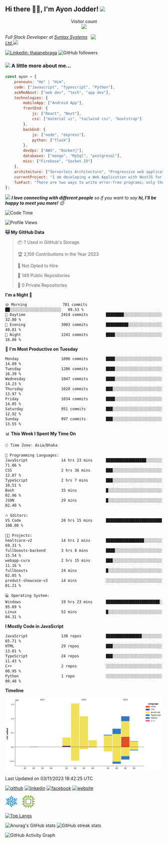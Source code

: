 
<h2>Hi there 👋🏻, I'm Ayon Jodder! <img src="https://media.giphy.com/media/12oufCB0MyZ1Go/giphy.gif" width="50"></h2>

<p align="center"> 
  Visitor count<br>
  <img src="https://profile-counter.glitch.me/AyonJD/count.svg" />
</p>

<img align='right' src="https://media.giphy.com/media/M9gbBd9nbDrOTu1Mqx/giphy.gif" width="230">
<p><em>Full Stack Developer at <a href="#">Syntax Systems Ltd.</a><img src="https://media.giphy.com/media/WUlplcMpOCEmTGBtBW/giphy.gif" width="30"> 
</em></p>

<!-- ![A MERN Stack Developer](https://raw.githubusercontent.com/AyonJD/AyonJD/main/cover.jpg) -->

[![Linkedin: thaianebraga](https://img.shields.io/badge/-ayon-blue?style=flat-square&logo=Linkedin&logoColor=white&link=https://www.linkedin.com/in/ayon-jodder/)](https://www.linkedin.com/in/ayon-jodder/)
![GitHub followers](https://img.shields.io/github/followers/AyonJD?label=Follow&style=social)

### <img src="https://media.giphy.com/media/VgCDAzcKvsR6OM0uWg/giphy.gif" width="50"> A little more about me... 

```javascript
const ayon = {
    pronouns: "He" | "Him",
    code: ["Javascript", "Typescript", "Python"],
    askMeAbout: ["web dev", "tech", "app dev"],
    technologies: {
        mobileApp: ["Android App"],
        frontEnd: {
            js: ["React", "Next"],
            css: ["material ui", "tailwind css", "bootstrap"]
        },
        backEnd: {
            js: ["node", "express"],
            python: ["flask"]
        },
        devOps: ["AWS", "Docker🐳"],
        databases: ["mongo", "MySql", "postgresql"],
        misc: ["Firebase", "Socket.IO"]
    },
    architecture: ["Serverless Architecture", "Progressive web applications", "Single page applications"],
    currentProject: "I am developing a Web Application with NextJS for Syntax Systems Ltd."
    funFact: "There are two ways to write error-free programs; only the third one works"
};
```
<img src="https://media.giphy.com/media/LnQjpWaON8nhr21vNW/giphy.gif" width="60"> <em><b>I love connecting with different people</b> so if you want to say <b>hi, I'll be happy to meet you more!</b> 😊</em>

<!--START_SECTION:waka-->
![Code Time](http://img.shields.io/badge/Code%20Time-682%20hrs%2027%20mins-blue)

![Profile Views](http://img.shields.io/badge/Profile%20Views-2-blue)

**🐱 My GitHub Data** 

> 📦 ? Used in GitHub's Storage 
 > 
> 🏆 2,159 Contributions in the Year 2023
 > 
> 🚫 Not Opted to Hire
 > 
> 📜 149 Public Repositories 
 > 
> 🔑 0 Private Repositories 
 > 
**I'm a Night 🦉** 

```text
🌞 Morning                701 commits         ██░░░░░░░░░░░░░░░░░░░░░░░   09.53 % 
🌆 Daytime                2414 commits        ████████░░░░░░░░░░░░░░░░░   32.80 % 
🌃 Evening                3003 commits        ██████████░░░░░░░░░░░░░░░   40.81 % 
🌙 Night                  1241 commits        ████░░░░░░░░░░░░░░░░░░░░░   16.86 % 
```
📅 **I'm Most Productive on Tuesday** 

```text
Monday                   1096 commits        ████░░░░░░░░░░░░░░░░░░░░░   14.89 % 
Tuesday                  1206 commits        ████░░░░░░░░░░░░░░░░░░░░░   16.39 % 
Wednesday                1047 commits        ████░░░░░░░░░░░░░░░░░░░░░   14.23 % 
Thursday                 1028 commits        ███░░░░░░░░░░░░░░░░░░░░░░   13.97 % 
Friday                   1034 commits        ████░░░░░░░░░░░░░░░░░░░░░   14.05 % 
Saturday                 951 commits         ███░░░░░░░░░░░░░░░░░░░░░░   12.92 % 
Sunday                   997 commits         ███░░░░░░░░░░░░░░░░░░░░░░   13.55 % 
```


📊 **This Week I Spent My Time On** 

```text
🕑︎ Time Zone: Asia/Dhaka

💬 Programming Languages: 
JavaScript               14 hrs 23 mins      ██████████████████░░░░░░░   71.06 % 
CSS                      2 hrs 36 mins       ███░░░░░░░░░░░░░░░░░░░░░░   12.87 % 
TypeScript               2 hrs 7 mins        ███░░░░░░░░░░░░░░░░░░░░░░   10.51 % 
Bash                     35 mins             █░░░░░░░░░░░░░░░░░░░░░░░░   02.96 % 
JSON                     29 mins             █░░░░░░░░░░░░░░░░░░░░░░░░   02.40 % 

🔥 Editors: 
VS Code                  20 hrs 15 mins      █████████████████████████   100.00 % 

🐱‍💻 Projects: 
healtcare-v2             14 hrs 2 mins       █████████████████░░░░░░░░   69.31 % 
fullboosts-backend       3 hrs 8 mins        ████░░░░░░░░░░░░░░░░░░░░░   15.54 % 
webapp-cura              2 hrs 15 mins       ███░░░░░░░░░░░░░░░░░░░░░░   11.16 % 
fullboosts               24 mins             █░░░░░░░░░░░░░░░░░░░░░░░░   02.05 % 
product-showcase-v3      14 mins             ░░░░░░░░░░░░░░░░░░░░░░░░░   01.21 % 

💻 Operating System: 
Windows                  19 hrs 23 mins      ████████████████████████░   95.69 % 
Linux                    52 mins             █░░░░░░░░░░░░░░░░░░░░░░░░   04.31 % 
```

**I Mostly Code in JavaScript** 

```text
JavaScript               138 repos           ████████████████░░░░░░░░░   65.71 % 
HTML                     29 repos            ███░░░░░░░░░░░░░░░░░░░░░░   13.81 % 
TypeScript               24 repos            ███░░░░░░░░░░░░░░░░░░░░░░   11.43 % 
C++                      2 repos             ░░░░░░░░░░░░░░░░░░░░░░░░░   00.95 % 
Python                   1 repo              ░░░░░░░░░░░░░░░░░░░░░░░░░   00.48 % 
```



**Timeline**

![Lines of Code chart](https://raw.githubusercontent.com/AyonJD/AyonJD/master/assets/bar_graph.png)


 Last Updated on 03/11/2023 18:42:25 UTC
<!--END_SECTION:waka-->


[<img src='https://cdn.jsdelivr.net/npm/simple-icons@3.0.1/icons/github.svg' alt='github' height='40'>](https://github.com/AyonJD)  [<img src='https://cdn.jsdelivr.net/npm/simple-icons@3.0.1/icons/linkedin.svg' alt='linkedin' height='40'>](https://www.linkedin.com/in/ayon-jodder/)  [<img src='https://cdn.jsdelivr.net/npm/simple-icons@3.0.1/icons/facebook.svg' alt='facebook' height='40'>](https://www.facebook.com/ayon.jodder.75)  [<img src='https://cdn.jsdelivr.net/npm/simple-icons@3.0.1/icons/icloud.svg' alt='website' height='40'>](https://ayon-jodder-portfolio.web.app/)  

<a href='https://archiveprogram.github.com/'><img src='https://raw.githubusercontent.com/acervenky/animated-github-badges/master/assets/acbadge.gif' width='40' height='40'></a> <a href='https://docs.github.com/en/developers'><img src='https://raw.githubusercontent.com/acervenky/animated-github-badges/master/assets/devbadge.gif' width='40' height='40'></a> 

[![Top Langs](https://github-readme-stats.vercel.app/api/top-langs/?username=AyonJD&theme=cobalt)](https://github.com/anuraghazra/github-readme-stats)

![Anurag's GitHub stats](https://github-readme-stats.vercel.app/api?username=AyonJD&show_icons=true&theme=cobalt) ![GitHub streak stats](https://github-readme-streak-stats.herokuapp.com/?user=AyonJD&theme=cobalt)  

![GitHub Activity Graph](https://activity-graph.herokuapp.com/graph?username=AyonJD&theme=cobalt)  



